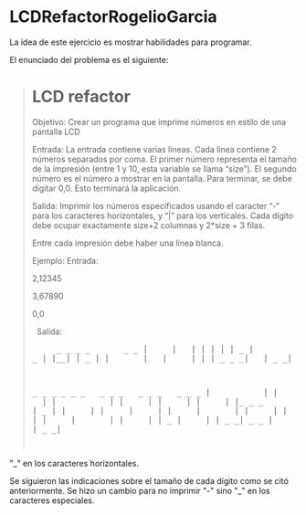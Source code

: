 # LCDRefactorRogelioGarcia
La idea de este ejercicio es mostrar habilidades para programar.

El enunciado del problema es el siguiente:
> # LCD refactor
>
>
> Objetivo: Crear un programa que imprime números en estilo de una pantalla LCD 
>
> Entrada: La entrada contiene varias líneas. Cada línea contiene 2 números separados por coma. El primer número representa el tamaño de la impresión (entre 1 y 10, esta variable se llama “size”). El segundo número es el número a mostrar en la pantalla. Para terminar, se debe digitar 0,0. Esto terminará la aplicación.
>
> Salida: Imprimir los números especificados usando el caracter “-“ para los caracteres horizontales, y “|” para los verticales. Cada dígito debe ocupar exactamente size+2 columnas y 2*size + 3 filas. 
>
> Entre cada impresión debe haber una línea blanca. 
>
> Ejemplo: 
> Entrada:
>
> 2,12345
>
> 3,67890
>
> 0,0
>
>   
> Salida:   
>  <pre>  
>    _ _  _ _        _ _
> |     |    | |  | |
> |  _ _| _ _| |__| |_ _
> | |        |    |     |
> | |_ _  _ _|    |  _ _|
> 
>  _ _ _  _ _ _   _ _ _   _ _ _   _ _ _ 
> |            | |     | |     | |     |
> |            | |     | |     | |     |
> |_ _ _       | |_ _ _| |_ _ _| |     |
> |     |      | |     |       | |     |
> |     |      | |     |       | |     |
> |_ _ _|      | |_ _ _|  _ _ _| |_ _ _|


 "_" en los caracteres horizontales.

Se siguieron las indicaciones sobre el tamaño de cada dígito como se citó anteriormente. Se hizo un cambio para no imprimir "-"
sino "_" en los caracteres especiales.

